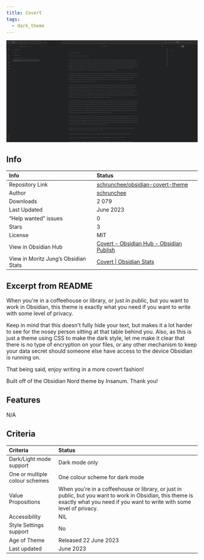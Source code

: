 ```yaml
---
title: Covert
tags:
  - dark_theme
---
```


<img src="https://raw.githubusercontent.com/schrunchee/obsidian-covert-theme/refs/heads/main/obsidian_covert_theme_by_schrunchee.jpg">

## Info

| Info                                 | Status                                                                                                                                               |
| :----------------------------------- | :--------------------------------------------------------------------------------------------------------------------------------------------------- |
| Repository Link                      | [schrunchee/obsidian-covert-theme](https://github.com/schrunchee/obsidian-covert-theme)                                                              |
| Author                               | [schrunchee](https://github.com/schrunchee)                                                                                                          |
| Downloads                            | 2 079                                                                                                                                                |
| Last Updated                         | June 2023                                                                                                                                            |
| “Help wanted” issues                 | 0                                                                                                                                                    |
| Stars                                | 3                                                                                                                                                    |
| License                              | MIT                                                                                                                                                  |
| View in Obsidian Hub                 | [Covert \- Obsidian Hub \- Obsidian Publish](https://publish.obsidian.md/hub/02+-+Community+Expansions/02.05+All+Community+Expansions/Themes/Covert) |
| View in Moritz Jung’s Obsidian Stats | [Covert \| Obsidian Stats](https://www.moritzjung.dev/obsidian-stats/themes/covert/)                                                                 |

## Excerpt from README

When you're in a coffeehouse or library, or just in public, but you want to work in Obsidian, this theme is exactly what you need if you want to write with some level of privacy.

Keep in mind that this doesn't fully hide your text, but makes it a lot harder to see for the nosey person sitting at that table behind you. Also, as this is just a theme using CSS to make the dark style, let me make it clear that there is no type of encryption on your files, or any other mechanism to keep your data secret should someone else have access to the device Obsidian is running on.

That being said, enjoy writing in a more covert fashion!

Built off of the Obsidian Nord theme by Insanum. Thank you!

## Features

N/A

## Criteria

| Criteria                       | Status                                                                                                                                                                             |
| :----------------------------- | :--------------------------------------------------------------------------------------------------------------------------------------------------------------------------------- |
| Dark/Light mode support        | Dark mode only                                                                                                                                                                     |
| One or multiple colour schemes | One colour scheme for dark mode                                                                                                                                                    |
| Value Propositions             | When you're in a coffeehouse or library, or just in public, but you want to work in Obsidian, this theme is exactly what you need if you want to write with some level of privacy. |
| Accessibility                  | NIL                                                                                                                                                                                |
| Style Settings support         | No                                                                                                                                                                                 |
| Age of Theme                   | Released 22 June 2023                                                                                                                                                              |
| Last updated                   | June 2023                                                                                                                                                                          |
